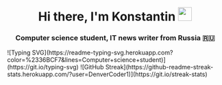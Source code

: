 <h1 align="center">Hi there, I'm Konstantin</a> 
<img src="https://github.com/blackcater/blackcater/raw/main/images/Hi.gif" height="32"/></h1>
<h3 align="center">Computer science student, IT news writer from Russia 🇷🇺</h3>
![Typing SVG](https://readme-typing-svg.herokuapp.com?color=%2336BCF7&lines=Computer+science+student)](https://git.io/typing-svg)
![GitHub Streak](https://github-readme-streak-stats.herokuapp.com/?user=DenverCoder1)](https://git.io/streak-stats)
